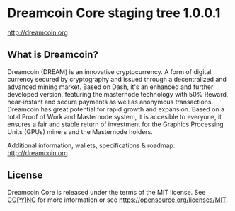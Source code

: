 Dreamcoin Core staging tree 1.0.0.1
===============================

http://dreamcoin.org


What is Dreamcoin?
----------------

Dreamcoin (DREAM) is an innovative cryptocurrency. A form of digital currency secured by cryptography and issued through a decentralized and advanced mining market. Based on Dash, it's an enhanced and further developed version, featuring the masternode technology with 50% Reward, near-instant and secure payments as well as anonymous transactions. Dreamcoin has great potential for rapid growth and expansion. Based on a total Proof of Work and Masternode system, it is accesible to everyone, it ensures a fair and stable return of investment for the Graphics Processing Units (GPUs) miners and the Masternode holders.

Additional information, wallets, specifications & roadmap: http://dreamcoin.org


License
-------

Dreamcoin Core is released under the terms of the MIT license. See [COPYING](COPYING) for more
information or see https://opensource.org/licenses/MIT.


